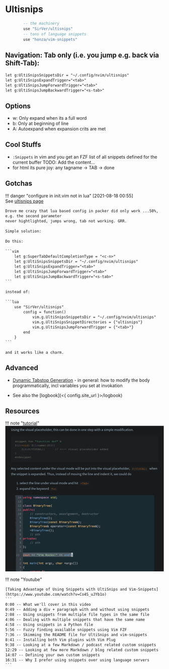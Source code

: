 # Ultisnips

```lua
        -- the machinery
        use "SirVer/ultisnips"
        -- tons of language snippets
        use "honza/vim-snippets"
```

## Navigation: Tab only (i.e. you jump e.g. back via Shift-Tab):
```vim
let g:UltiSnipsSnippetsDir = "~/.config/nvim/ultisnips"
let g:UltiSnipsExpandTrigger="<tab>"
let g:UltiSnipsJumpForwardTrigger="<tab>"
let g:UltiSnipsJumpBackwardTrigger="<s-tab>" 
```

## Options

- w: Only expand when its a full word
- b: Only at beginning of line
- A: Autoexpand when expansion crits are met

## Cool Stuffs

- `:Snippets` in vim and you get an FZF list of all snippets defined for the current buffer
    TODO: Add the content...
- for html its pure joy: any tagname -> TAB -> done

## Gotchas

!!! danger "configure in init.vim not in lua"
    [2021-08-18 00:55]  
    See [ultisnips page](./ll/vim/ultisnips.md)

    Drove me crazy that lua based config in packer did only work ...50%, e.g. the second parameter
    never hightlighted, jumps wrong, tab not working. GRR.

    Simple solution:

    Do this:

    ```vim
        let g:SuperTabDefaultCompletionType = "<c-n>"
        let g:UltiSnipsSnippetsDir = "~/.config/nvim/ultisnips"
        let g:UltiSnipsExpandTrigger="<tab>"
        let g:UltiSnipsJumpForwardTrigger="<tab>"
        let g:UltiSnipsJumpBackwardTrigger="<s-tab>" 
    ```

    instead of:

    ```lua
        use "SirVer/ultisnips"
            config = function()
                vim.g.UltiSnipsSnippetsDir = "~/.config/nvim/ultisnips"
                vim.g.UltiSnipsSnippetDirectories = {"ultisnips"}
                vim.g.UltiSnipsJumpForwardTrigger = {"<tab>"}
            end
        }
    ```

    and it works like a charm.

## Advanced

- [Dynamic Tabstop Generation][a1] - in general: how to modify the body programmatically, incl
  variables you set at invokation

- See also the [logbook](<{ config.site_url }>/logbook)


[a1]: https://github.com/SirVer/ultisnips/blob/master/doc/examples/tabstop-generation/README.md

## Resources


!!! note "[tutorial](https://yufanlu.net/2016/10/30/ultisnips/)"
    [![img/ustut1.png](img/ustut1.png)](img/ustut1.png)

!!! note "Youtube"

    [Taking Advantage of Using Snippets with UltiSnips and Vim-Snippets](https://www.youtube.com/watch?v=Co4S_uJYb1o)
    ```
    0:00 -- What we'll cover in this video
    0:49 -- Adding a div + paragraph with and without using snippets
    2:08 -- Using snippets from multiple file types in the same file
    4:06 -- Dealing with multiple snippets that have the same name
    4:58 -- Using snippets in a Python file
    5:56 -- Fuzzy finding available snippets using Vim FZF
    7:36 -- Skimming the README file for UltiSnips and vim-snippets
    8:41 -- Installing both Vim plugins with Vim Plug
    9:38 -- Looking at a few Markdown / podcast related custom snippets
    12:29 -- Looking at few more Markdown / blog related custom snippets
    14:07 -- Defining your own custom snippets
    16:31 -- Why I prefer using snippets over using language servers
    ```
